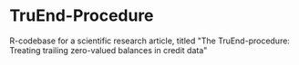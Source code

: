 # TruEnd-Procedure
 R-codebase for a scientific research article, titled "The TruEnd-procedure: Treating trailing zero-valued balances in credit data"
